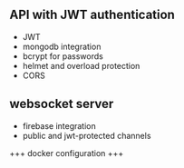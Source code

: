 ## API with JWT authentication ##

- JWT
- mongodb integration
- bcrypt for passwords
- helmet and overload protection
- CORS


## websocket server ##
- firebase integration
- public and jwt-protected channels

+++ docker configuration +++